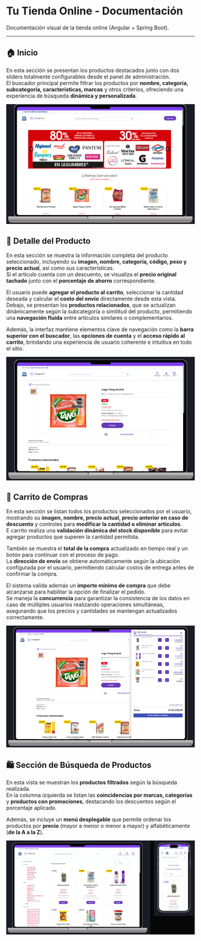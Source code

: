 # Tu Tienda Online - Documentación

Documentación visual de la tienda online (Angular + Spring Boot).

---

## 🏠 Inicio

En esta sección se presentan los productos destacados junto con dos sliders totalmente configurables desde el panel de administración.  
El buscador principal permite filtrar los productos por **nombre, categoría, subcategoría, características, marcas** y otros criterios, ofreciendo una experiencia de búsqueda **dinámica y personalizada**.  

![Página de inicio](https://raw.githubusercontent.com/Abel3581/Tu_tienda_online_doc/refs/heads/main/img/home.png)

## 🧾 Detalle del Producto

En esta sección se muestra la información completa del producto seleccionado, incluyendo su **imagen, nombre, categoría, código, peso y precio actual**, así como sus características.  
Si el artículo cuenta con un descuento, se visualiza el **precio original tachado** junto con el **porcentaje de ahorro** correspondiente.  

El usuario puede **agregar el producto al carrito**, seleccionar la cantidad deseada y calcular el **costo del envío** directamente desde esta vista.  
Debajo, se presentan los **productos relacionados**, que se actualizan dinámicamente según la subcategoría o similitud del producto, permitiendo una **navegación fluida** entre artículos similares o complementarios.  

Además, la interfaz mantiene elementos clave de navegación como la **barra superior con el buscador**, las **opciones de cuenta** y el **acceso rápido al carrito**, brindando una experiencia de usuario coherente e intuitiva en todo el sitio.  

![Detalle del producto](https://raw.githubusercontent.com/Abel3581/Tu_tienda_online_doc/refs/heads/main/img/detalle.png)

## 🛒 Carrito de Compras

En esta sección se listan todos los productos seleccionados por el usuario, mostrando su **imagen, nombre, precio actual, precio anterior en caso de descuento** y controles para **modificar la cantidad o eliminar artículos**.  
E carrito realiza una **validación dinámica del stock disponible** para evitar agregar productos que superen la cantidad permitida.  

También se muestra el **total de la compra** actualizado en tiempo real y un botón para continuar con el proceso de pago.  
La **dirección de envío** se obtiene automáticamente según la ubicación configurada por el usuario, permitiendo calcular costos de entrega antes de confirmar la compra.  

El sistema valida además un **importe mínimo de compra** que debe alcanzarse para habilitar la opción de finalizar el pedido.  
Se maneja la **concurrencia** para garantizar la consistencia de los datos en caso de múltiples usuarios realizando operaciones simultáneas, asegurando que los precios y cantidades se mantengan actualizados correctamente.  

![Carrito de compras](https://raw.githubusercontent.com/Abel3581/Tu_tienda_online_doc/refs/heads/main/img/carrito.png)

## 🛍️ Sección de Búsqueda de Productos

En esta vista se muestran los **productos filtrados** según la búsqueda realizada.  
En la columna izquierda se listan las **coincidencias por marcas, categorías** y **productos con promociones**, destacando los descuentos según el porcentaje aplicado.  

Además, se incluye un **menú desplegable** que permite ordenar los productos por **precio** (mayor a menor o menor a mayor) y alfabéticamente (**de la A a la Z**).  

![Filtro](img/busqueda.png)
